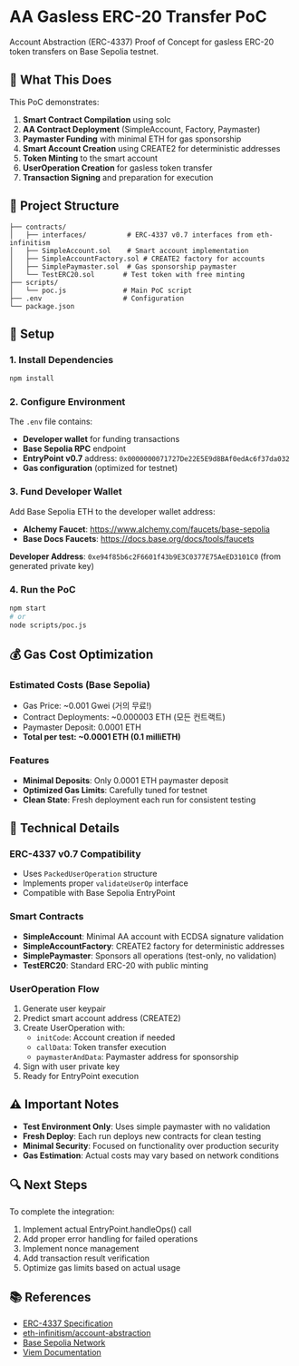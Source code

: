 # AA Gasless ERC-20 Transfer PoC

Account Abstraction (ERC-4337) Proof of Concept for gasless ERC-20 token transfers on Base Sepolia testnet.

## 🎯 What This Does

This PoC demonstrates:
1. **Smart Contract Compilation** using solc
2. **AA Contract Deployment** (SimpleAccount, Factory, Paymaster)
3. **Paymaster Funding** with minimal ETH for gas sponsorship
4. **Smart Account Creation** using CREATE2 for deterministic addresses
5. **Token Minting** to the smart account
6. **UserOperation Creation** for gasless token transfer
7. **Transaction Signing** and preparation for execution

## 📁 Project Structure

```
├── contracts/
│   ├── interfaces/          # ERC-4337 v0.7 interfaces from eth-infinitism
│   ├── SimpleAccount.sol    # Smart account implementation
│   ├── SimpleAccountFactory.sol # CREATE2 factory for accounts
│   ├── SimplePaymaster.sol  # Gas sponsorship paymaster
│   └── TestERC20.sol       # Test token with free minting
├── scripts/
│   └── poc.js              # Main PoC script
├── .env                    # Configuration
└── package.json
```

## 🚀 Setup

### 1. Install Dependencies
```bash
npm install
```

### 2. Configure Environment
The `.env` file contains:
- **Developer wallet** for funding transactions
- **Base Sepolia RPC** endpoint
- **EntryPoint v0.7** address: `0x0000000071727De22E5E9d8BAf0edAc6f37da032`
- **Gas configuration** (optimized for testnet)

### 3. Fund Developer Wallet
Add Base Sepolia ETH to the developer wallet address:
- **Alchemy Faucet**: https://www.alchemy.com/faucets/base-sepolia
- **Base Docs Faucets**: https://docs.base.org/docs/tools/faucets

**Developer Address**: `0xe94f85b6c2F6601f43b9E3C0377E75AeED3101C0` (from generated private key)

### 4. Run the PoC
```bash
npm start
# or
node scripts/poc.js
```

## 💰 Gas Cost Optimization

### Estimated Costs (Base Sepolia)
- Gas Price: ~0.001 Gwei (거의 무료!)
- Contract Deployments: ~0.000003 ETH (모든 컨트랙트)
- Paymaster Deposit: 0.0001 ETH
- **Total per test: ~0.0001 ETH (0.1 milliETH)**

### Features
- **Minimal Deposits**: Only 0.0001 ETH paymaster deposit
- **Optimized Gas Limits**: Carefully tuned for testnet
- **Clean State**: Fresh deployment each run for consistent testing

## 🔧 Technical Details

### ERC-4337 v0.7 Compatibility
- Uses `PackedUserOperation` structure
- Implements proper `validateUserOp` interface
- Compatible with Base Sepolia EntryPoint

### Smart Contracts
- **SimpleAccount**: Minimal AA account with ECDSA signature validation
- **SimpleAccountFactory**: CREATE2 factory for deterministic addresses
- **SimplePaymaster**: Sponsors all operations (test-only, no validation)
- **TestERC20**: Standard ERC-20 with public minting

### UserOperation Flow
1. Generate user keypair
2. Predict smart account address (CREATE2)
3. Create UserOperation with:
   - `initCode`: Account creation if needed
   - `callData`: Token transfer execution
   - `paymasterAndData`: Paymaster address for sponsorship
4. Sign with user private key
5. Ready for EntryPoint execution

## ⚠️ Important Notes

- **Test Environment Only**: Uses simple paymaster with no validation
- **Fresh Deploy**: Each run deploys new contracts for clean testing
- **Minimal Security**: Focused on functionality over production security
- **Gas Estimation**: Actual costs may vary based on network conditions

## 🔍 Next Steps

To complete the integration:
1. Implement actual EntryPoint.handleOps() call
2. Add proper error handling for failed operations
3. Implement nonce management
4. Add transaction result verification
5. Optimize gas limits based on actual usage

## 📚 References

- [ERC-4337 Specification](https://eips.ethereum.org/EIPS/eip-4337)
- [eth-infinitism/account-abstraction](https://github.com/eth-infinitism/account-abstraction)
- [Base Sepolia Network](https://docs.base.org/docs/network-information)
- [Viem Documentation](https://viem.sh/)
